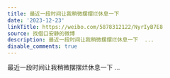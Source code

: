 ```yaml
---
title: 最近一段时间让我稍微摆摆烂休息一下
date: '2023-12-23'
linkTitle: https://weibo.com/5878312122/NyrIyB7E8
source: 找借口安静的微博
description: 最近一段时间让我稍微摆摆烂休息一下  ...
disable_comments: true
---
```

最近一段时间让我稍微摆摆烂休息一下  ...